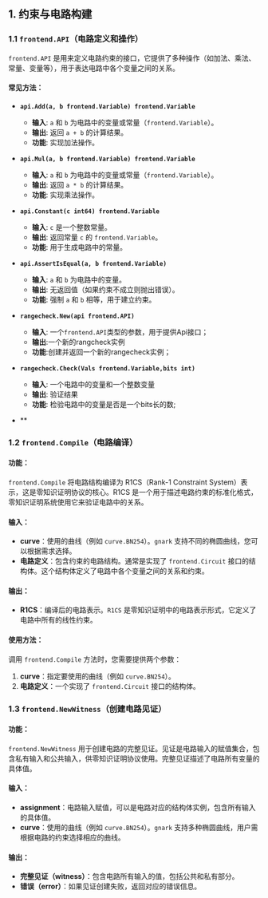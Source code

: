## 1. 约束与电路构建

### 1.1 `frontend.API`（电路定义和操作）

`frontend.API` 是用来定义电路约束的接口，它提供了多种操作（如加法、乘法、常量、变量等），用于表达电路中各个变量之间的关系。

#### 常见方法：

- **`api.Add(a, b frontend.Variable) frontend.Variable`**
  - **输入**: `a` 和 `b` 为电路中的变量或常量（`frontend.Variable`）。
  - **输出**: 返回 `a + b` 的计算结果。
  - **功能**: 实现加法操作。

- **`api.Mul(a, b frontend.Variable) frontend.Variable`**
  - **输入**: `a` 和 `b` 为电路中的变量或常量（`frontend.Variable`）。
  - **输出**: 返回 `a * b` 的计算结果。
  - **功能**: 实现乘法操作。

- **`api.Constant(c int64) frontend.Variable`**
  - **输入**: `c` 是一个整数常量。
  - **输出**: 返回常量 `c` 的 `frontend.Variable`。
  - **功能**: 用于生成电路中的常量。

- **`api.AssertIsEqual(a, b frontend.Variable)`**
  - **输入**: `a` 和 `b` 为电路中的变量。
  - **输出**: 无返回值（如果约束不成立则抛出错误）。
  - **功能**: 强制 `a` 和 `b` 相等，用于建立约束。

- **`rangecheck.New(api frontend.API)`**
  - **输入**: 一个`frontend.API`类型的参数，用于提供Api接口；
  - **输出**:一个新的rangcheck实例
  - **功能**:创建并返回一个新的rangecheck实例；
- **`rangecheck.Check(Vals frontend.Variable,bits int)`**
  - **输入**: 一个电路中的变量和一个整数变量
  - **输出**: 验证结果
  - **功能**: 检验电路中的变量是否是一个bits长的数;
- ** 


### 1.2 `frontend.Compile`（电路编译）

#### 功能：
`frontend.Compile` 将电路结构编译为 R1CS（Rank-1 Constraint System）表示，这是零知识证明协议的核心。R1CS 是一个用于描述电路约束的标准化格式，零知识证明系统使用它来验证电路中的关系。

#### 输入：
- **curve**：使用的曲线（例如 `curve.BN254`）。`gnark` 支持不同的椭圆曲线，您可以根据需求选择。
- **电路定义**：包含约束的电路结构。通常是实现了 `frontend.Circuit` 接口的结构体。这个结构体定义了电路中各个变量之间的关系和约束。

#### 输出：
- **R1CS**：编译后的电路表示。`R1CS` 是零知识证明中的电路表示形式，它定义了电路中所有的线性约束。

#### 使用方法：
调用 `frontend.Compile` 方法时，您需要提供两个参数：

1. **curve**：指定要使用的曲线（例如 `curve.BN254`）。
2. **电路定义**：一个实现了 `frontend.Circuit` 接口的结构体。

### 1.3 `frontend.NewWitness`（创建电路见证）

#### 功能：
`frontend.NewWitness` 用于创建电路的完整见证。见证是电路输入的赋值集合，包含私有输入和公共输入，供零知识证明协议使用。完整见证描述了电路所有变量的具体值。

#### 输入：
- **assignment**：电路输入赋值，可以是电路对应的结构体实例，包含所有输入的具体值。
- **curve**：使用的曲线（例如 `curve.BN254`）。`gnark` 支持多种椭圆曲线，用户需根据电路的约束选择相应的曲线。

#### 输出：
- **完整见证（witness）**：包含电路所有输入的值，包括公共和私有部分。
- **错误（error）**：如果见证创建失败，返回对应的错误信息。